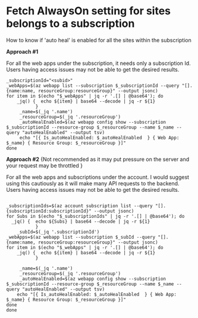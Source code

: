 # Fetch AlwaysOn setting for sites belongs to a subscription
How to know if 'auto heal' is enabled for all the sites within the subscription


**Approach #1**

For all the web apps under the subscription, it needs only a subscription Id. Users having access issues may not be able to get the desired results.
```
_subscriptionId="<subid>"
_webApps=$(az webapp list --subscription $_subscriptionId --query "[].{name:name, resourceGroup:resourceGroup}" --output jsonc)
for item in $(echo "$_webApps" | jq -r '.[] | @base64'); do
    _jq() {  echo ${item} | base64 --decode | jq -r ${1}
           }
     _name=$(_jq '.name')
     _resourceGroup=$(_jq '.resourceGroup')
     _autoHealEnabled=$(az webapp config show --subscription $_subscriptionId --resource-group $_resourceGroup --name $_name --query "autoHealEnabled" --output tsv)
     echo "[{ Is_autoHealEnabled: $_autoHealEnabled  } { Web App: $_name} { Resource Group: $_resourceGroup }]"
done
```

**Approach #2**
{Not recommended as it may put pressure on the server and your request may be throttled }

For all the web apps and subscriptions under the account.  I would suggest using this cautiously as it will make many API requests to the backend. Users having access issues may not be able to get the desired results.

```

_subscriptionIds=$(az account subscription list --query "[].{subscriptionId:subscriptionId}" --output jsonc)
for Subs in $(echo "$_subscriptionIds" | jq -r '.[] | @base64'); do
  _jq() {  echo ${Subs} | base64 --decode | jq -r ${1}
           }
    _subId=$(_jq '.subscriptionId')
_webApps=$(az webapp list --subscription $_subId --query "[].{name:name, resourceGroup:resourceGroup}" --output jsonc)
for item in $(echo "$_webApps" | jq -r '.[] | @base64'); do
    _jq() {  echo ${item} | base64 --decode | jq -r ${1}
           }

     _name=$(_jq '.name')
     _resourceGroup=$(_jq '.resourceGroup')
     _autoHealEnabled=$(az webapp config show --subscription $_subscriptionId --resource-group $_resourceGroup --name $_name --query "autoHealEnabled" --output tsv)
    echo "[{ Is_autoHealEnabled: $_autoHealEnabled  } { Web App: $_name} { Resource Group: $_resourceGroup }]"
done
done
```

